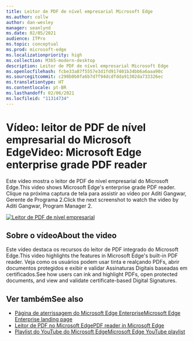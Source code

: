 ```yaml
---
title: Leitor de PDF de nível empresarial Microsoft Edge
ms.author: collw
author: dan-wesley
manager: seanlynd
ms.date: 02/05/2021
audience: ITPro
ms.topic: conceptual
ms.prod: microsoft-edge
ms.localizationpriority: high
ms.collection: M365-modern-desktop
description: Leitor de PDF de nível empresarial Microsoft Edge
ms.openlocfilehash: fcbe33a87f5557e3d1fd917401b34bb6a6aaa90c
ms.sourcegitcommit: c290b0b0fa6b7d7f94dcdfdda91302da733326ec
ms.translationtype: HT
ms.contentlocale: pt-BR
ms.lasthandoff: 02/06/2021
ms.locfileid: "11314734"
---
```

# <span data-ttu-id="b6386-103">Vídeo: leitor de PDF de nível empresarial do Microsoft Edge</span><span class="sxs-lookup"><span data-stu-id="b6386-103">Video: Microsoft Edge enterprise grade PDF reader</span></span>

<span data-ttu-id="b6386-104">Este vídeo mostra o leitor de PDF de nível empresarial do Microsoft Edge.</span><span class="sxs-lookup"><span data-stu-id="b6386-104">This video shows Microsoft Edge's enterprise grade PDF reader.</span></span> <span data-ttu-id="b6386-105">Clique na próxima captura de tela para assistir ao vídeo por Aditi Gangwar, Gerente de Programa 2.</span><span class="sxs-lookup"><span data-stu-id="b6386-105">Click the next screenshot to watch the video by Aditi Gangwar, Program Manager 2.</span></span>

[![Leitor de PDF de nível empresarial](media/microsoft-edge-video-pdf-reader/0.png)](http://www.youtube.com/watch?v=XWAqNQ0xAcE "Enterprise grade PDF reader")

## <span data-ttu-id="b6386-107">Sobre o vídeo</span><span class="sxs-lookup"><span data-stu-id="b6386-107">About the video</span></span>

<span data-ttu-id="b6386-108">Este vídeo destaca os recursos do leitor de PDF integrado do Microsoft Edge.</span><span class="sxs-lookup"><span data-stu-id="b6386-108">This video highlights the features in  Microsoft Edge's built-in PDF reader.</span></span> <span data-ttu-id="b6386-109">Veja como os usuários podem usar tinta e realçando PDFs, abrir documentos protegidos e exibir e validar Assinaturas Digitais baseadas em certificados.</span><span class="sxs-lookup"><span data-stu-id="b6386-109">See how users can ink and highlight PDFs, open protected documents, and view and validate certificate-based Digital Signatures.</span></span>

## <span data-ttu-id="b6386-110">Ver também</span><span class="sxs-lookup"><span data-stu-id="b6386-110">See also</span></span>

- [<span data-ttu-id="b6386-111">Página de aterrissagem do Microsoft Edge Enterprise</span><span class="sxs-lookup"><span data-stu-id="b6386-111">Microsoft Edge Enterprise landing page</span></span>](https://aka.ms/EdgeEnterprise)
- [<span data-ttu-id="b6386-112">Leitor de PDF no Microsoft Edge</span><span class="sxs-lookup"><span data-stu-id="b6386-112">PDF reader in Microsoft Edge</span></span>](microsoft-edge-pdf.md)
- [<span data-ttu-id="b6386-113">Playlist do YouTube do Microsoft Edge</span><span class="sxs-lookup"><span data-stu-id="b6386-113">Microsoft Edge YouTube playlist</span></span>](https://www.youtube.com/playlist?list=PLXtHYVsvn_b-uXh1tMeYpT-0iD8tD3tFy)
